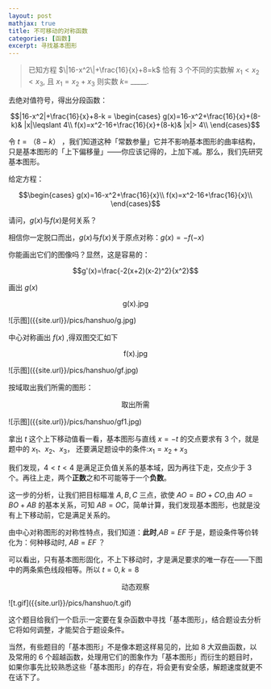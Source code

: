 ```yaml
---
layout: post
mathjax: true
title: 不可移动的对称函数
categories: [函数]
excerpt: 寻找基本图形
---
```


>已知方程 $\|16-x^2\|+\frac{16}{x}+8=k$ 恰有 $3$ 个不同的实数解 $x_{1}<x_{2}<x_{3},$ 且 $x_{1}=x_{2}+x_{3}$ 则实数 $k=$  _____.

去绝对值符号，得出分段函数：

$$|16-x^2|+\frac{16}{x}+8-k = 
\begin{cases}
g(x)=16-x^2+\frac{16}{x}+(8-k)& |x|\leqslant 4\\
f(x)=x^2-16+\frac{16}{x}+(8-k)& |x|> 4\\
\end{cases}$$

令 $t =（8-k）$ ，我们知道这种「常数参量」它并不影响基本图形的曲率结构，只是基本图形的「上下偏移量」——你应该记得的，上加下减。那么，我们先研究基本图形。

给定方程：


$$\begin{cases}
g(x)=16-x^2+\frac{16}{x}\\
f(x)=x^2-16+\frac{16}{x}\\
\end{cases}$$

请问，$g(x)$与$f(x)$是何关系？

相信你一定脱口而出，$g(x)$与$f(x)$关于原点对称：$g(x)=-f(-x)$ 

你能画出它们的图像吗？显然，这是容易的：

$$g'(x)=\frac{-2(x+2)(x-2)^2}{x^2}$$

画出 $g(x)$

<p align="center">g(x).jpg</p>
![示图]({{site.url}}/pics/hanshuo/g.jpg)

中心对称画出 $f(x)$ ,得双图交汇如下

<p align="center">f(x).jpg</p>
![示图]({{site.url}}/pics/hanshuo/gf.jpg)


按域取出我们所需的图形：

<p align="center">取出所需</p>
![示图]({{site.url}}/pics/hanshuo/gf1.jpg)

拿出 $t$ 这个上下移动值看一看，基本图形与直线 $x=-t$ 的交点要求有 $3$ 个，就是题中的 $x_{1}、x_{2}、x_{3}$， 还要满足题设中的条件:$x_{1}=x_{2}+x_{3}$ 

我们发现，$4<t<4$ 是满足正负值关系的基本域，因为再往下走，交点少于 $3$ 个。再往上走，两个**正数**之和不可能等于一个**负数**。

这一步的分析，让我们把目标瞄准 $A,B,C$ 三点，欲使 $AO=BO+CO$,由 $AO=BO+AB$ 的基本关系，可知 $AB=OC$，简单计算，我们发现基本图形，也就是没有上下移动前，它是满足关系的。

由中心对称图形的对称性特点，我们知道：**此时**,$AB = EF$
于是，题设条件等价转化为：何种移动时, $AB = EF$ ？

可以看出，只有基本图形固化，不上下移动时，才是满足要求的唯一存在——下图中的两条紫色线段相等。所以 $t=0 ,k=8$

<p align="center">动态观察</p>
![t.gif]({{site.url}}/pics/hanshuo/t.gif)


这个题目给我们一个启示:一定要在复杂函数中寻找「基本图形」，结合题设去分析它将如何调整，才能契合于题设条件。

当然，有些题目的「基本图形」不是像本题这样易见的，比如 $8$ 大双曲函数，以及常用的 $6$ 个超越函数，处理用它们的图象作为「基本图形」而衍生的题目时，如果你事先比较熟悉这些「基本图形」的存在，将会更有安全感，解题速度就更不在话下了。



